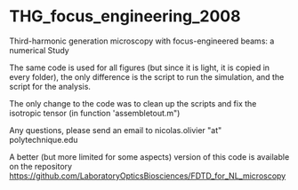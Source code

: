 # THG_focus_engineering_2008
Third-harmonic generation microscopy with focus-engineered beams: a numerical Study


The same code is used for all figures (but since it is light, it is copied in every folder), the only difference is the script to run the simulation, and the script for the analysis.


The only change to the code was to clean up the scripts and fix the isotropic tensor (in function 'assembletout.m")


Any questions, please send an email to nicolas.olivier "at" polytechnique.edu


A better (but more limited for some aspects) version of this code is available on the repository https://github.com/LaboratoryOpticsBiosciences/FDTD_for_NL_microscopy
